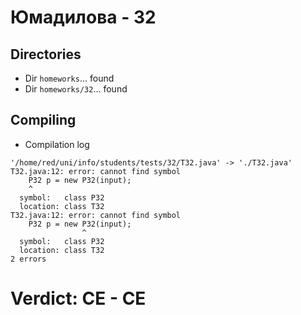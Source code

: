 # Юмадилова - 32
## Directories
- Dir `homeworks`... found
- Dir `homeworks/32`... found
## Compiling
- Compilation log
```
'/home/red/uni/info/students/tests/32/T32.java' -> './T32.java'
T32.java:12: error: cannot find symbol
    P32 p = new P32(input);
    ^
  symbol:   class P32
  location: class T32
T32.java:12: error: cannot find symbol
    P32 p = new P32(input);
                ^
  symbol:   class P32
  location: class T32
2 errors

```
# Verdict: **CE** - CE
